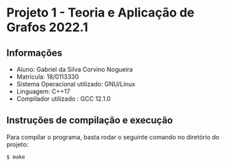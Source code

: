 # Projeto 1 - Teoria e Aplicação de Grafos 2022.1

## Informações

- Aluno: Gabriel da Silva Corvino Nogueira
- Matrícula: 18/0113330
- Sistema Operacional utilizado: GNU/Linux
- Linguagem: C++17
- Compilador utilizado : GCC 12.1.0

## Instruções de compilação e execução

Para compilar o programa, basta rodar o seguinte comando no diretório do projeto:

```
$ make
```


